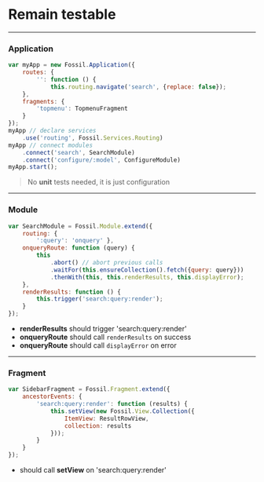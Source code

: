 Remain testable
===============

---

### Application

``` javascript
var myApp = new Fossil.Application({
    routes: {
        '': function () {
            this.routing.navigate('search', {replace: false});
    },
    fragments: {
        'topmenu': TopmenuFragment
    }
});
myApp // declare services
    .use('routing', Fossil.Services.Routing)
myApp // connect modules
    .connect('search', SearchModule)
    .connect('configure/:model', ConfigureModule)
myApp.start();
```

> No **unit** tests needed, it is just configuration

---

### Module

``` javascript
var SearchModule = Fossil.Module.extend({
    routing: {
        ':query': 'onquery' },
    onqueryRoute: function (query) {
        this
            .abort() // abort previous calls
            .waitFor(this.ensureCollection().fetch({query: query}))
            .thenWith(this, this.renderResults, this.displayError);
    },
    renderResults: function () {
        this.trigger('search:query:render');
    }
});
```

* **renderResults** should trigger 'search:query:render'
* **onqueryRoute** should call `renderResults` on success
* **onqueryRoute** should call `displayError` on error

---

### Fragment

``` javascript
var SidebarFragment = Fossil.Fragment.extend({
    ancestorEvents: {
        'search:query:render': function (results) {
            this.setView(new Fossil.View.Collection({
                ItemView: ResultRowView,
                collection: results
            }));
        }
    }
});
```

* should call **setView** on 'search:query:render'
